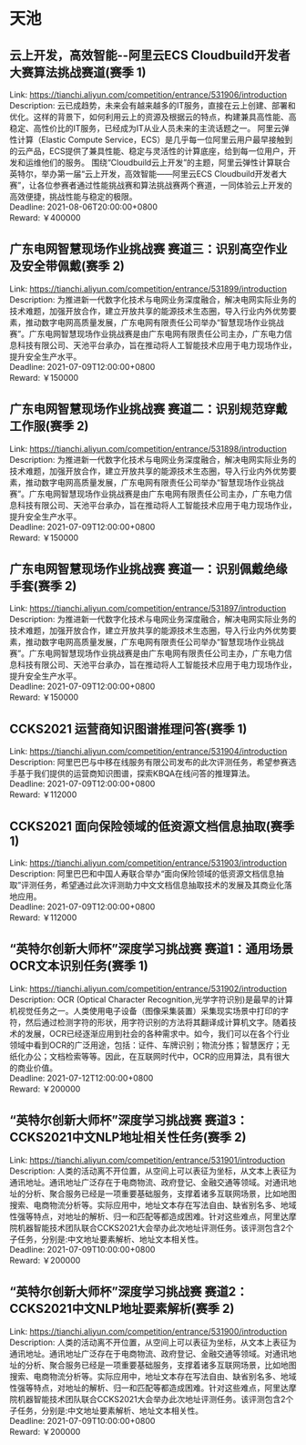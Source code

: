 # 天池



## 云上开发，高效智能--阿里云ECS Cloudbuild开发者大赛算法挑战赛道(赛季 1)

Link: https://tianchi.aliyun.com/competition/entrance/531906/introduction  
Description: 云已成趋势，未来会有越来越多的IT服务，直接在云上创建、部署和优化。这样的背景下，如何利用云上的资源及根据云的特点，构建兼具高性能、高稳定、高性价比的IT服务，已经成为IT从业人员未来的主流话题之一。
阿里云弹性计算（Elastic Compute Service，ECS）是几乎每一位阿里云用户最早接触到的云产品，ECS提供了兼具性能、稳定与灵活性的计算底座，给到每一位用户，开发和运维他们的服务。
围绕“Cloudbuild云上开发”的主题，阿里云弹性计算联合英特尔，举办第一届“云上开发，高效智能——阿里云ECS Cloudbuild开发者大赛”，让各位参赛者通过性能挑战赛和算法挑战赛两个赛道，一同体验云上开发的高效便捷，挑战性能与稳定的极限。  
Deadline: 2021-08-06T20:00:00+0800  
Reward: ￥400000  


## 广东电网智慧现场作业挑战赛 赛道三：识别高空作业及安全带佩戴(赛季 2)

Link: https://tianchi.aliyun.com/competition/entrance/531899/introduction  
Description: 为推进新一代数字化技术与电网业务深度融合，解决电网实际业务的技术难题，加强开放合作，建立开放共享的能源技术生态圈，导入行业内外优势要素，推动数字电网高质量发展，广东电网有限责任公司举办“智慧现场作业挑战赛”。广东电网智慧现场作业挑战赛是由广东电网有限责任公司主办，广东电力信息科技有限公司、天池平台承办，旨在推动将人工智能技术应用于电力现场作业，提升安全生产水平。  
Deadline: 2021-07-09T12:00:00+0800  
Reward: ￥150000  


## 广东电网智慧现场作业挑战赛 赛道二：识别规范穿戴工作服(赛季 2)

Link: https://tianchi.aliyun.com/competition/entrance/531898/introduction  
Description: 为推进新一代数字化技术与电网业务深度融合，解决电网实际业务的技术难题，加强开放合作，建立开放共享的能源技术生态圈，导入行业内外优势要素，推动数字电网高质量发展，广东电网有限责任公司举办“智慧现场作业挑战赛”。广东电网智慧现场作业挑战赛是由广东电网有限责任公司主办，广东电力信息科技有限公司、天池平台承办，旨在推动将人工智能技术应用于电力现场作业，提升安全生产水平。  
Deadline: 2021-07-09T12:00:00+0800  
Reward: ￥150000  


## 广东电网智慧现场作业挑战赛 赛道一：识别佩戴绝缘手套(赛季 2)

Link: https://tianchi.aliyun.com/competition/entrance/531897/introduction  
Description: 为推进新一代数字化技术与电网业务深度融合，解决电网实际业务的技术难题，加强开放合作，建立开放共享的能源技术生态圈，导入行业内外优势要素，推动数字电网高质量发展，广东电网有限责任公司举办“智慧现场作业挑战赛”。广东电网智慧现场作业挑战赛是由广东电网有限责任公司主办，广东电力信息科技有限公司、天池平台承办，旨在推动将人工智能技术应用于电力现场作业，提升安全生产水平。  
Deadline: 2021-07-09T12:00:00+0800  
Reward: ￥150000  


## CCKS2021 运营商知识图谱推理问答(赛季 1)

Link: https://tianchi.aliyun.com/competition/entrance/531904/introduction  
Description: 阿里巴巴与中移在线服务有限公司发布的此次评测任务，希望参赛选手基于我们提供的运营商知识图谱，探索KBQA在线问答的推理算法。  
Deadline: 2021-07-09T12:00:00+0800  
Reward: ￥112000  


## CCKS2021 面向保险领域的低资源文档信息抽取(赛季 1)

Link: https://tianchi.aliyun.com/competition/entrance/531903/introduction  
Description: 阿里巴巴和中国人寿联合举办“面向保险领域的低资源文档信息抽取”评测任务，希望通过此次评测助力中文文档信息抽取技术的发展及其商业化落地应用。  
Deadline: 2021-07-09T12:00:00+0800  
Reward: ￥112000  


## “英特尔创新大师杯”深度学习挑战赛  赛道1：通用场景OCR文本识别任务(赛季 1)

Link: https://tianchi.aliyun.com/competition/entrance/531902/introduction  
Description: OCR (Optical Character Recognition,光学字符识别)是最早的计算机视觉任务之一。人类使用电子设备（图像采集装置）采集现实场景中打印的字符，然后通过检测字符的形状，用字符识别的方法将其翻译成计算机文字。随着技术的发展，OCR已经逐渐应用到社会的各种需求中。如今，我们可以在各个行业领域中看到OCR的广泛用途，包括：证件、车牌识别；物流分拣；智慧医疗；无纸化办公；文档检索等等。因此，在互联网时代中，OCR的应用算法，具有很大的商业价值。  
Deadline: 2021-07-12T12:00:00+0800  
Reward: ￥200000  


## “英特尔创新大师杯”深度学习挑战赛  赛道3：CCKS2021中文NLP地址相关性任务(赛季 2)

Link: https://tianchi.aliyun.com/competition/entrance/531901/introduction  
Description: 人类的活动离不开位置，从空间上可以表征为坐标，从文本上表征为通讯地址。通讯地址广泛存在于电商物流、政府登记、金融交通等领域。对通讯地址的分析、聚合服务已经是一项重要基础服务，支撑着诸多互联网场景，比如地图搜索、电商物流分析等。实际应用中，地址文本存在写法自由、缺省别名多、地域性强等特点，对地址的解析、归一和匹配等都造成困难。针对这些难点，阿里达摩院机器智能技术团队联合CCKS2021大会举办此次地址评测任务。该评测包含2个子任务，分别是:中文地址要素解析、地址文本相关性。  
Deadline: 2021-07-09T10:00:00+0800  
Reward: ￥200000  


## “英特尔创新大师杯”深度学习挑战赛  赛道2：CCKS2021中文NLP地址要素解析(赛季 2)

Link: https://tianchi.aliyun.com/competition/entrance/531900/introduction  
Description: 人类的活动离不开位置，从空间上可以表征为坐标，从文本上表征为通讯地址。通讯地址广泛存在于电商物流、政府登记、金融交通等领域。对通讯地址的分析、聚合服务已经是一项重要基础服务，支撑着诸多互联网场景，比如地图搜索、电商物流分析等。实际应用中，地址文本存在写法自由、缺省别名多、地域性强等特点，对地址的解析、归一和匹配等都造成困难。针对这些难点，阿里达摩院机器智能技术团队联合CCKS2021大会举办此次地址评测任务。该评测包含2个子任务，分别是:中文地址要素解析、地址文本相关性。  
Deadline: 2021-07-09T10:00:00+0800  
Reward: ￥200000  

